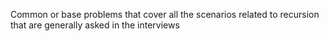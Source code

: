 Common or base problems that cover all the scenarios related to recursion that are generally asked in the interviews